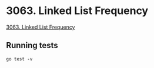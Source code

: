 # 3063. Linked List Frequency

[3063. Linked List Frequency](https://leetcode.com/problems/linked-list-frequency/description/)

## Running tests

`go test -v`